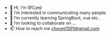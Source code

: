 - 👋 Hi, I’m @Cyeji
- 👀 I’m interested in communicating many people.
- 🌱 I’m currently learning SpringBoot, vue etc..
- 💞️ I’m looking to collaborate on ...
- 📫 How to reach me choyeji1591@gmail.com

<!---
Cyeji/Cyeji is a ✨ special ✨ repository because its `README.md` (this file) appears on your GitHub profile.
You can click the Preview link to take a look at your changes.
--->
